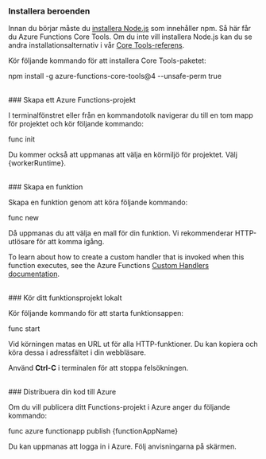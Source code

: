 ### <a name="install-dependencies"></a>Installera beroenden

Innan du börjar måste du <a href="https://go.microsoft.com/fwlink/?linkid=2016195" target="_blank">installera Node.js</a> som innehåller npm. Så här får du Azure Functions Core Tools. Om du inte vill installera Node.js kan du se andra installationsalternativ i vår <a href="https://go.microsoft.com/fwlink/?linkid=2016192" target="_blank">Core Tools-referens</a>.

Kör följande kommando för att installera Core Tools-paketet:

<MarkdownHighlighter>npm install -g azure-functions-core-tools@4 --unsafe-perm true</MarkdownHighlighter>

<br/>
### <a name="create-an-azure-functions-project"></a>Skapa ett Azure Functions-projekt

I terminalfönstret eller från en kommandotolk navigerar du till en tom mapp för projektet och kör följande kommando:

<MarkdownHighlighter>func init</MarkdownHighlighter>

Du kommer också att uppmanas att välja en körmiljö för projektet. Välj {workerRuntime}.

<br/>
### <a name="create-a-function"></a>Skapa en funktion

Skapa en funktion genom att köra följande kommando:

<MarkdownHighlighter>func new</MarkdownHighlighter>

Då uppmanas du att välja en mall för din funktion. Vi rekommenderar HTTP-utlösare för att komma igång.

<StackInstructions customStack={true}>To learn about how to create a custom handler that is invoked when this function executes, see the Azure Functions <a href="https://go.microsoft.com/fwlink/?linkid=2138621" target="_blank">Custom Handlers documentation</a>.</StackInstructions>

<br/>
### <a name="run-your-function-project-locally"></a>Kör ditt funktionsprojekt lokalt

Kör följande kommando för att starta funktionsappen:

<MarkdownHighlighter>func start</MarkdownHighlighter>

Vid körningen matas en URL ut för alla HTTP-funktioner. Du kan kopiera och köra dessa i adressfältet i din webbläsare.

Använd **Ctrl-C** i terminalen för att stoppa felsökningen.

<br/>
### <a name="deploy-your-code-to-azure"></a>Distribuera din kod till Azure

Om du vill publicera ditt Functions-projekt i Azure anger du följande kommando:

<MarkdownHighlighter>func azure functionapp publish {functionAppName}</MarkdownHighlighter>

Du kan uppmanas att logga in i Azure. Följ anvisningarna på skärmen.
